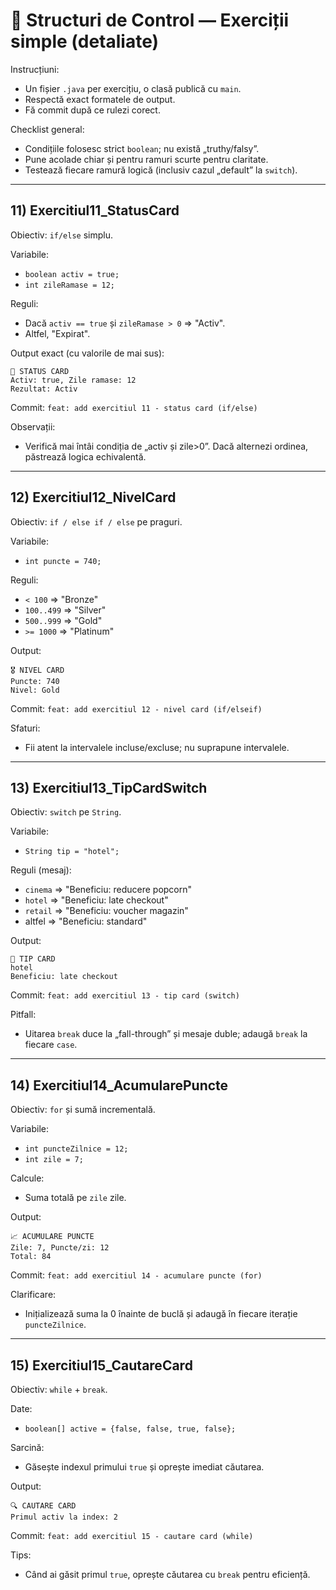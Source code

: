 # 🧪 Structuri de Control — Exerciții simple (detaliate)

Instrucțiuni:

- Un fișier `.java` per exercițiu, o clasă publică cu `main`.
- Respectă exact formatele de output.
- Fă commit după ce rulezi corect.

Checklist general:

- Condițiile folosesc strict `boolean`; nu există „truthy/falsy”.
- Pune acolade chiar și pentru ramuri scurte pentru claritate.
- Testează fiecare ramură logică (inclusiv cazul „default” la `switch`).

---

## 11) Exercitiul11_StatusCard

Obiectiv: `if/else` simplu.

Variabile:

- `boolean activ = true;`
- `int zileRamase = 12;`

Reguli:

- Dacă `activ == true` și `zileRamase > 0` => "Activ".
- Altfel, "Expirat".

Output exact (cu valorile de mai sus):

```
📇 STATUS CARD
Activ: true, Zile ramase: 12
Rezultat: Activ
```

Commit: `feat: add exercitiul 11 - status card (if/else)`

Observații:

- Verifică mai întâi condiția de „activ și zile>0”. Dacă alternezi ordinea, păstrează logica echivalentă.

---

## 12) Exercitiul12_NivelCard

Obiectiv: `if / else if / else` pe praguri.

Variabile:

- `int puncte = 740;`

Reguli:

- `< 100` => "Bronze"
- `100..499` => "Silver"
- `500..999` => "Gold"
- `>= 1000` => "Platinum"

Output:

```
🎖️ NIVEL CARD
Puncte: 740
Nivel: Gold
```

Commit: `feat: add exercitiul 12 - nivel card (if/elseif)`

Sfaturi:

- Fii atent la intervalele incluse/excluse; nu suprapune intervalele.

---

## 13) Exercitiul13_TipCardSwitch

Obiectiv: `switch` pe `String`.

Variabile:

- `String tip = "hotel";`

Reguli (mesaj):

- `cinema` => "Beneficiu: reducere popcorn"
- `hotel` => "Beneficiu: late checkout"
- `retail` => "Beneficiu: voucher magazin"
- altfel => "Beneficiu: standard"

Output:

```
🎫 TIP CARD
hotel
Beneficiu: late checkout
```

Commit: `feat: add exercitiul 13 - tip card (switch)`

Pitfall:

- Uitarea `break` duce la „fall-through” și mesaje duble; adaugă `break` la fiecare `case`.

---

## 14) Exercitiul14_AcumularePuncte

Obiectiv: `for` și sumă incrementală.

Variabile:

- `int puncteZilnice = 12;`
- `int zile = 7;`

Calcule:

- Suma totală pe `zile` zile.

Output:

```
📈 ACUMULARE PUNCTE
Zile: 7, Puncte/zi: 12
Total: 84
```

Commit: `feat: add exercitiul 14 - acumulare puncte (for)`

Clarificare:

- Inițializează suma la 0 înainte de buclă și adaugă în fiecare iterație `puncteZilnice`.

---

## 15) Exercitiul15_CautareCard

Obiectiv: `while` + `break`.

Date:

- `boolean[] active = {false, false, true, false};`

Sarcină:

- Găsește indexul primului `true` și oprește imediat căutarea.

Output:

```
🔍 CAUTARE CARD
Primul activ la index: 2
```

Commit: `feat: add exercitiul 15 - cautare card (while)`

Tips:

- Când ai găsit primul `true`, oprește căutarea cu `break` pentru eficiență.
